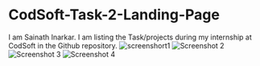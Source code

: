 # CodSoft-Task-2-Landing-Page
I am Sainath Inarkar. I am listing the Task/projects during my internship at CodSoft in the Github repository.
![screenshort1](https://github.com/user-attachments/assets/870f6cd7-47eb-48f0-a3f3-b38d1291a350)
![Screenshot 2](https://github.com/user-attachments/assets/8f9a6a5f-c472-4527-b0d6-2b4a556850ba)
![Screenshot 3](https://github.com/user-attachments/assets/c6ba581f-bfb3-41c0-8a18-b5e591b59ea1)
![Screenshot 4](https://github.com/user-attachments/assets/189ae63b-8338-4785-a272-64e091499acb)
